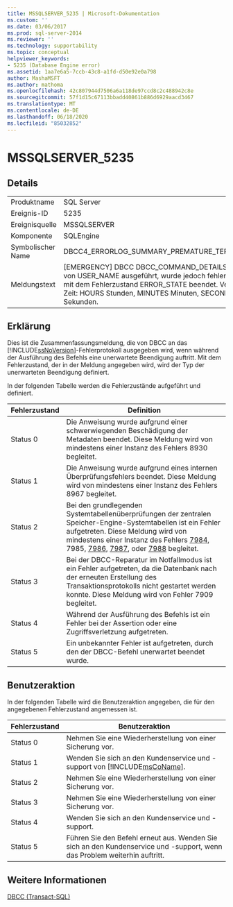 ```yaml
---
title: MSSQLSERVER_5235 | Microsoft-Dokumentation
ms.custom: ''
ms.date: 03/06/2017
ms.prod: sql-server-2014
ms.reviewer: ''
ms.technology: supportability
ms.topic: conceptual
helpviewer_keywords:
- 5235 (Database Engine error)
ms.assetid: 1aa7e6a5-7ccb-43c8-a1fd-d50e92e0a798
author: MashaMSFT
ms.author: mathoma
ms.openlocfilehash: 42c807944d7506a6a118de97ccd8c2c488942c8e
ms.sourcegitcommit: 57f1d15c67113bbadd40861b886d6929aacd3467
ms.translationtype: MT
ms.contentlocale: de-DE
ms.lasthandoff: 06/18/2020
ms.locfileid: "85032852"
---
```

# <a name="mssqlserver_5235"></a>MSSQLSERVER_5235
    
## <a name="details"></a>Details  
  
|||  
|-|-|  
|Produktname|SQL Server|  
|Ereignis-ID|5235|  
|Ereignisquelle|MSSQLSERVER|  
|Komponente|SQLEngine|  
|Symbolischer Name|DBCC4_ERRORLOG_SUMMARY_PREMATURE_TERMINATION|  
|Meldungstext|[EMERGENCY] DBCC DBCC_COMMAND_DETAILS wurde von USER_NAME ausgeführt, wurde jedoch fehlerbedingt mit dem Fehlerzustand ERROR_STATE beendet. Verstrichene Zeit: HOURS Stunden, MINUTES Minuten, SECONDS Sekunden.|  
  
## <a name="explanation"></a>Erklärung  
 Dies ist die Zusammenfassungsmeldung, die von DBCC an das [!INCLUDE[ssNoVersion](../../includes/ssnoversion-md.md)]-Fehlerprotokoll ausgegeben wird, wenn während der Ausführung des Befehls eine unerwartete Beendigung auftritt. Mit dem Fehlerzustand, der in der Meldung angegeben wird, wird der Typ der unerwarteten Beendigung definiert.  
  
 In der folgenden Tabelle werden die Fehlerzustände aufgeführt und definiert.  
  
|Fehlerzustand|Definition|  
|-----------------|----------------|  
|Status 0|Die Anweisung wurde aufgrund einer schwerwiegenden Beschädigung der Metadaten beendet. Diese Meldung wird von mindestens einer Instanz des Fehlers 8930 begleitet.|  
|Status 1|Die Anweisung wurde aufgrund eines internen Überprüfungsfehlers beendet. Diese Meldung wird von mindestens einer Instanz des Fehlers 8967 begleitet.|  
|Status 2|Bei den grundlegenden Systemtabellenüberprüfungen der zentralen Speicher-Engine-Systemtabellen ist ein Fehler aufgetreten. Diese Meldung wird von mindestens einer Instanz des Fehlers [7984](mssqlserver-7984-database-engine-error.md), 7985, [7986](mssqlserver-7986-database-engine-error.md), [7987](mssqlserver-7987-database-engine-error.md), oder [7988](mssqlserver-7988-database-engine-error.md) begleitet.|  
|Status 3|Bei der DBCC-Reparatur im Notfallmodus ist ein Fehler aufgetreten, da die Datenbank nach der erneuten Erstellung des Transaktionsprotokolls nicht gestartet werden konnte. Diese Meldung wird von Fehler 7909 begleitet.|  
|Status 4|Während der Ausführung des Befehls ist ein Fehler bei der Assertion oder eine Zugriffsverletzung aufgetreten.|  
|Status 5|Ein unbekannter Fehler ist aufgetreten, durch den der DBCC-Befehl unerwartet beendet wurde.|  
  
## <a name="user-action"></a>Benutzeraktion  
 In der folgenden Tabelle wird die Benutzeraktion angegeben, die für den angegebenen Fehlerzustand angemessen ist.  
  
|Fehlerzustand|Benutzeraktion|  
|-----------------|-----------------|  
|Status 0|Nehmen Sie eine Wiederherstellung von einer Sicherung vor.|  
|Status 1|Wenden Sie sich an den Kundenservice und -support von [!INCLUDE[msCoName](../../includes/msconame-md.md)].|  
|Status 2|Nehmen Sie eine Wiederherstellung von einer Sicherung vor.|  
|Status 3|Nehmen Sie eine Wiederherstellung von einer Sicherung vor.|  
|Status 4|Wenden Sie sich an den Kundenservice und -support.|  
|Status 5|Führen Sie den Befehl erneut aus. Wenden Sie sich an den Kundenservice und -support, wenn das Problem weiterhin auftritt.|  
  
## <a name="see-also"></a>Weitere Informationen  
 [DBCC &#40;Transact-SQL&#41;](/sql/t-sql/database-console-commands/dbcc-transact-sql)  
  
  
